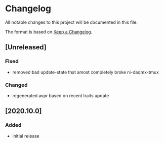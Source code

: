 # Changelog
All notable changes to this project will be documented in this file.

The format is based on [Keep a Changelog](https://keepachangelog.com/).

## [Unreleased]

### Fixed
- removed bad update-state that amost completely broke ni-daqmx-tmux

### Changed
- regenerated avpr based on recent traits update
 
## [2020.10.0]

### Added
- initial release
